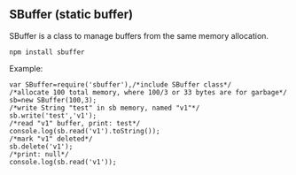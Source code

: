 ## SBuffer (static buffer)
SBuffer is a class to manage buffers from the same memory allocation.

    npm install sbuffer

Example:

    var SBuffer=require('sbuffer'),/*include SBuffer class*/
    /*allocate 100 total memory, where 100/3 or 33 bytes are for garbage*/
    sb=new SBuffer(100,3);
    /*write String "test" in sb memory, named "v1"*/
    sb.write('test','v1');
    /*read "v1" buffer, print: test*/
    console.log(sb.read('v1').toString());
    /*mark "v1" deleted*/
    sb.delete('v1');
    /*print: null*/
    console.log(sb.read('v1'));
